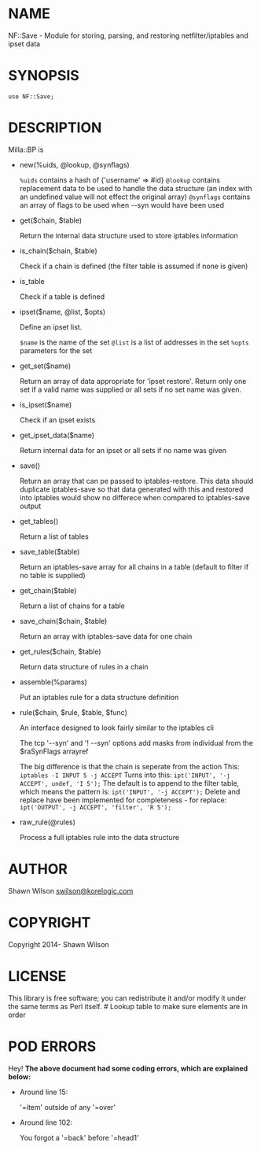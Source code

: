 # NAME

NF::Save - Module for storing, parsing, and restoring netfilter/iptables and ipset data

# SYNOPSIS

    use NF::Save;

# DESCRIPTION

Milla::BP is

- new(%uids, @lookup, @synflags)

    `%uids` contains a hash of {'username' => #id}
    `@lookup` contains replacement data to be used to handle the data structure (an index with an undefined value will not effect the original array)
    `@synflags` contains an array of flags to be used when --syn would have been used

- get($chain, $table)

    Return the internal data structure used to store iptables information

- is\_chain($chain, $table)

    Check if a chain is defined (the filter table is assumed if none is given)

- is\_table

    Check if a table is defined

- ipset($name, @list, $opts)

    Define an ipset list.

    `$name` is the name of the set
    `@list` is a list of addresses in the set
    `%opts` parameters for the set

- get\_set($name)

    Return an array of data appropriate for 'ipset restore'. Return only one set if a valid name was supplied or all sets if no set name was given.

- is\_ipset($name)

    Check if an ipset exists

- get\_ipset\_data($name)

    Return internal data for an ipset or all sets if no name was given

- save()

    Return an array that can pe passed to iptables-restore. This data should duplicate iptables-save so that data generated with this and restored into iptables would show no differece when compared to iptables-save output

- get\_tables()

    Return a list of tables

- save\_table($table)

    Return an iptables-save array for all chains in a table (default to filter if no table is supplied)

- get\_chain($table)

    Return a list of chains for a table

- save\_chain($chain, $table)

    Return an array with iptables-save data for one chain

- get\_rules($chain, $table)

    Return data structure of rules in a chain

- assemble(%params)

    Put an iptables rule for a data structure definition

- rule($chain, $rule, $table, $func)

    An interface designed to look fairly similar to the iptables cli

    The tcp '--syn' and '! --syn' options add masks from individual from
    the $raSynFlags arrayref

    The big difference is that the chain is seperate from the action
    This:
    `iptables -I INPUT 5 -j ACCEPT`
    Turns into this:
    `ipt('INPUT', '-j ACCEPT', undef, 'I 5');`
    The default is to append to the filter table, which means the pattern is:
    `ipt('INPUT', '-j ACCEPT');`
    Delete and replace have been implemented for completeness - for replace:
    `ipt('OUTPUT', -j ACCEPT', 'filter', 'R 5');`

- raw\_rule(@rules)

    Process a full iptables rule into the data structure

# AUTHOR

Shawn Wilson <swilson@korelogic.com>

# COPYRIGHT

Copyright 2014- Shawn Wilson

# LICENSE

This library is free software; you can redistribute it and/or modify
it under the same terms as Perl itself.
\# Lookup table to make sure elements are in order

# POD ERRORS

Hey! __The above document had some coding errors, which are explained below:__

- Around line 15:

    '=item' outside of any '=over'

- Around line 102:

    You forgot a '=back' before '=head1'
